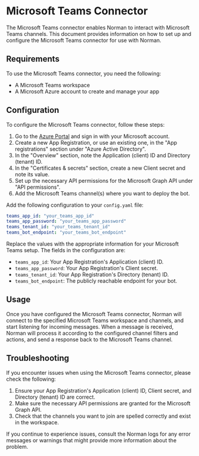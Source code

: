 # Microsoft Teams Connector

The Microsoft Teams connector enables Norman to interact with Microsoft Teams channels. This document provides information on how to set up and configure the Microsoft Teams connector for use with Norman.

## Requirements

To use the Microsoft Teams connector, you need the following:

- A Microsoft Teams workspace
- A Microsoft Azure account to create and manage your app

## Configuration

To configure the Microsoft Teams connector, follow these steps:

1. Go to the [Azure Portal](https://portal.azure.com/) and sign in with your Microsoft account.
2. Create a new App Registration, or use an existing one, in the "App registrations" section under "Azure Active Directory".
3. In the "Overview" section, note the Application (client) ID and Directory (tenant) ID.
4. In the "Certificates & secrets" section, create a new Client secret and note its value.
5. Set up the necessary API permissions for the Microsoft Graph API under "API permissions".
6. Add the Microsoft Teams channel(s) where you want to deploy the bot.

Add the following configuration to your `config.yaml` file:

```yaml
teams_app_id: "your_teams_app_id"
teams_app_password: "your_teams_app_password"
teams_tenant_id: "your_teams_tenant_id"
teams_bot_endpoint: "your_teams_bot_endpoint"
```

Replace the values with the appropriate information for your Microsoft Teams setup. The fields in the configuration are:

- `teams_app_id`: Your App Registration's Application (client) ID.
- `teams_app_password`: Your App Registration's Client secret.
- `teams_tenant_id`: Your App Registration's Directory (tenant) ID.
- `teams_bot_endpoint`: The publicly reachable endpoint for your bot.

## Usage

Once you have configured the Microsoft Teams connector, Norman will connect to the specified Microsoft Teams workspace and channels, and start listening for incoming messages. When a message is received, Norman will process it according to the configured channel filters and actions, and send a response back to the Microsoft Teams channel.

## Troubleshooting

If you encounter issues when using the Microsoft Teams connector, please check the following:

1. Ensure your App Registration's Application (client) ID, Client secret, and Directory (tenant) ID are correct.
2. Make sure the necessary API permissions are granted for the Microsoft Graph API.
3. Check that the channels you want to join are spelled correctly and exist in the workspace.

If you continue to experience issues, consult the Norman logs for any error messages or warnings that might provide more information about the problem.
